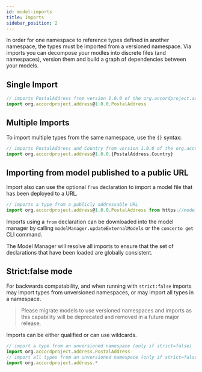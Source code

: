 ```yaml
---
id: model-imports
title: Imports
sidebar_position: 2
---
```


In order for one namespace to reference types defined in another namespace, the types must be imported from a versioned namespace. Via imports you can decompose your modles into discrete files (and namespaces), version them and build a graph of dependencies between your models.

## Single Import

```js
// imports PostalAddress from version 1.0.0 of the org.accordproject.address namespace
import org.accordproject.address@1.0.0.PostalAddress 
```

## Multiple Imports

To import multiple types from the same namespace, use the `{}` syntax:

```js
// imports PostalAddress and Country from version 1.0.0 of the org.accordproject.address namespace
import org.accordproject.address@1.0.0.{PostalAddress,Country} 
```

## Importing from model published to a public URL

Import also can use the optional `from` declaration to import a model file that has been deployed to a URL.

```js
// imports a type from a publicly addressable URL
import org.accordproject.address@1.0.0.PostalAddress from https://models.accordproject.org/address.cto
```

Imports using a `from` declaration can be downloaded into the model manager by calling `modelManager.updateExternalModels` or the `concerto get` CLI command.

The Model Manager will resolve all imports to ensure that the set of declarations that have been loaded are globally consistent. 

## Strict:false mode

For backwards compatability, and when running with `strict:false` imports may import types from unversioned namespaces, or may import all types in a namespace. 

> Please migrate models to use versioned namespaces and imports as this capability will be deprecated and removed in a future major release.

Imports can be either qualified or can use wildcards.

```js
// import a type from an unversioned namespace (only if strict=false)
import org.accordproject.address.PostalAddress
// import all types from an unversioned namespace (only if strict=false)
import org.accordproject.address.*
```

